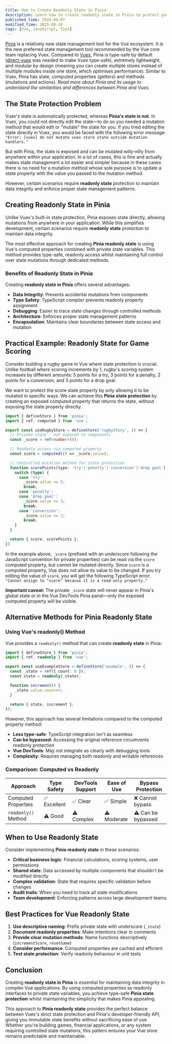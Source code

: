 ```yaml
---
title: How to Create Readonly State in Pinia
description: Learn how to create readonly state in Pinia to protect your Vue.js store data. Discover type-safe methods for state protection with practical examples and best practices.
published_time: 2024-04-07
modified_time: 2025-08-24
tags: [Vue, JavaScript, Tips]
---
```


[Pinia](https://pinia.vuejs.org/) is a relatively new state management tool for the Vue ecosystem. It is the new preferred state management tool recommended by the Vue core team replacing Vuex. Compared to [Vuex](https://vuex.vuejs.org/), Pinia is type-safe by default ([direct-vuex](https://github.com/paroi-tech/direct-vuex) was needed to make Vuex type-safe), extremely lightweight, and modular by design (meaning you can create multiple stores instead of multiple modules inside one store, which optimises performance). Similar to Vuex, Pinia has state, computed properties (getters) and methods (mutations and actions). _Read more about Pinia and its usage to understand the similarities and differences between Pinia and Vuex._

## The State Protection Problem

Vuex's state is automatically protected, whereas **Pinia's state is not**. In Vuex, you could not directly edit the state—to do so you needed a mutation method that would edit or "mutate" the state for you. If you tried editing the state directly in Vuex, you would be faced with the following error message: `"Error: [vuex] do not mutate vuex store state outside mutation handlers."`

But with Pinia, the state is exposed and can be mutated willy-nilly from anywhere within your application. In a lot of cases, this is fine and actually makes state management a lot easier and simpler because in these cases there is no need for a mutation method whose sole purpose is to update a state property with the value you passed to the mutation method.

However, certain scenarios require **readonly state** protection to maintain data integrity and enforce proper state management patterns.

## Creating Readonly State in Pinia

Unlike Vuex's built-in state protection, Pinia exposes state directly, allowing mutations from anywhere in your application. While this simplifies development, certain scenarios require **readonly state** protection to maintain data integrity.

The most effective approach for creating **Pinia readonly state** is using Vue's computed properties combined with private state variables. This method provides type-safe, readonly access whilst maintaining full control over state mutations through dedicated methods.

### Benefits of Readonly State in Pinia

Creating **readonly state in Pinia** offers several advantages:

- **Data Integrity**: Prevents accidental mutations from components
- **Type Safety**: TypeScript compiler prevents readonly property assignment
- **Debugging**: Easier to trace state changes through controlled methods
- **Architecture**: Enforces proper state management patterns
- **Encapsulation**: Maintains clear boundaries between state access and mutation

## Practical Example: Readonly State for Game Scoring

Consider building a rugby game in Vue where state protection is crucial. Unlike football where scoring increments by 1, rugby's scoring system increases by different amounts: 5 points for a try, 3 points for a penalty, 2 points for a conversion, and 3 points for a drop goal.

We want to protect the score state property by only allowing it to be mutated in specific ways. We can achieve this **Pinia state protection** by creating an exposed computed property that returns the state, without exposing the state property directly.

```ts
import { defineStore } from 'pinia';
import { ref, computed } from 'vue';

export const useRugbyStore = defineStore('rugbyStory', () => {
  // Private state - not exposed to components
  const _score = ref<number>(0);

  // Readonly access via computed property
  const score = computed(() => _score.value);

  // Controlled mutation method for state protection
  function scorePoints(type: 'try'|'penalty'|'conversion'|'drop goal'): void {
    switch (type) {
      case 'try':
        _score.value += 5;
        break;
      case 'penalty':
      case 'drop goal':
        _score.value += 3;
        break;
      case 'conversion':
        _score.value += 2;
        break;
    }
  }

  return { score, scorePoints };
})
```

In the example above, `_score` (prefixed with an underscore following the JavaScript convention for private properties) can be read via the `score` computed property, but cannot be mutated directly. Since `score` is a computed property, Vue does not allow its value to be changed. If you try editing the value of `score`, you will get the following TypeScript error: `"Cannot assign to "score" because it is a read-only property."`

**Important caveat:** The private `_score` state will never appear in Pinia's global state or in the Vue DevTools Pinia panel—only the exposed computed property will be visible.

## Alternative Methods for Pinia Readonly State

### Using Vue's readonly() Method

Vue provides a `readonly()` method that can create **readonly state** in Pinia:

```ts
import { defineStore } from 'pinia';
import { ref, readonly } from 'vue';

export const useExampleStore = defineStore('example', () => {
  const _state = ref({ count: 0 });
  const state = readonly(_state);

  function increment() {
    _state.value.count++;
  }

  return { state, increment };
});
```

However, this approach has several limitations compared to the computed property method:

- **Less type-safe**: TypeScript integration isn't as seamless
- **Can be bypassed**: Accessing the original reference circumvents readonly protection
- **Vue DevTools**: May not integrate as clearly with debugging tools
- **Complexity**: Requires managing both readonly and writable references

### Comparison: Computed vs Readonly

<div class="table">

| Approach | Type Safety | DevTools Support | Ease of Use | Bypass Protection |
|----------|-------------|------------------|-------------|-------------------|
| Computed Properties | ✅ Excellent | ✅ Clear | ✅ Simple | ❌ Cannot bypass |
| `readonly()` Method | ⚠️ Good | ⚠️ Complex | ⚠️ Moderate | ⚠️ Can be bypassed |

</div>

## When to Use Readonly State

Consider implementing **Pinia readonly state** in these scenarios:

- **Critical business logic**: Financial calculations, scoring systems, user permissions
- **Shared state**: Data accessed by multiple components that shouldn't be modified directly
- **Complex validation**: State that requires specific validation before changes
- **Audit trails**: When you need to track all state modifications
- **Team development**: Enforcing patterns across large development teams

## Best Practices for Vue Readonly State

1. **Use descriptive naming**: Prefix private state with underscore (`_state`)
2. **Document readonly properties**: Make intentions clear in comments
3. **Provide clear mutation methods**: Name functions descriptively (`incrementScore`, `resetGame`)
4. **Consider performance**: Computed properties are cached and efficient
5. **Test state protection**: Verify readonly behaviour in unit tests

## Conclusion

Creating **readonly state in Pinia** is essential for maintaining data integrity in complex Vue applications. By using computed properties as readonly interfaces to private state variables, you achieve type-safe **Pinia state protection** whilst maintaining the simplicity that makes Pinia appealing.

This approach to **Pinia readonly state** provides the perfect balance between Vuex's strict state protection and Pinia's developer-friendly API, giving you immutable state benefits without sacrificing ease of use. Whether you're building games, financial applications, or any system requiring controlled state mutations, this pattern ensures your Vue store remains predictable and maintainable.